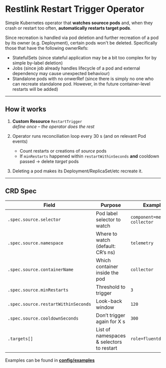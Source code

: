 # Restlink Restart Trigger Operator

Simple Kubernetes operator that **watches sourece pods** and, when
they crash or restart too often, **automatically restarts target pods**.

Since recreation is handled via pod deletion and further recreation of a pod by its owner (e.g. Deployment), certain pods won't be deleted. Specifically those that have the following ownerRefs:

- StatefulSets (since stateful application may be a bit too complex for by simple by-label deletion)
- Jobs (since job already handles lifecycle of a pod and external dependency may cause unexpected behaviour)
- Standalone pods with no onwerRef (since there is simply no one who can recreate standalone pod. However, in the future container-level restarts will be added)

---

## How it works

1. **Custom Resource** `RestartTrigger`    
   *define once – the operator does the rest*

2. Operator runs reconciliation loop every 30 s (and on relevant Pod events)  
   - Count restarts or creations of *source* pods  
   - If `minRestarts` happened within `restartWithinSeconds` **and** cooldown
     passed → delete *target* pods

3. Deleting a pod makes its Deployment/ReplicaSet/etc recreate it.

---

## CRD Spec

| Field | Purpose | Example |
|-------|---------|---------|
| `.spec.source.selector` | Pod label selector to watch | `component=metrics-collector` |
| `.spec.source.namespace` | Where to watch (default: CR’s ns) | `telemetry` |
| `.spec.source.containerName` | Which container inside the pod | `collector` |
| `.spec.source.minRestarts` | Threshold to trigger | `3` |
| `.spec.source.restartWithinSeconds` | Look-back window | `120` |
| `.spec.source.cooldownSeconds` | Don’t trigger again for X s | `300` |
| `.targets[]` | List of namespaces & selectors to restart | `role=fluentd` |

Examples can be found in [**config/examples**](https://github.com/pibblokto/restlink/tree/main/config/examples)
